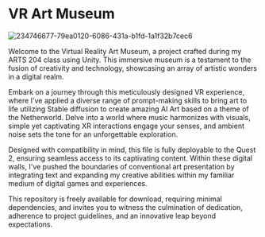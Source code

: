 # VR Art Museum

![234746677-79ea0120-6086-431a-b1fd-1a1f32b7cec6](https://github.com/twigg012/AI-art-Museum/assets/73553932/52789f56-cd86-4352-9f62-61a58213ebd7)


Welcome to the Virtual Reality Art Museum, a project crafted during my ARTS 204 class using Unity. This immersive museum is a testament to the fusion of creativity and technology, showcasing an array of artistic wonders in a digital realm.

Embark on a journey through this meticulously designed VR experience, where I've applied a diverse range of prompt-making skills to bring art to life utilizing Stable diffusion to create amazing AI Art based on a theme of the Netherworld. Delve into a world where music harmonizes with visuals, simple yet captivating XR interactions engage your senses, and ambient noise sets the tone for an unforgettable exploration.

Designed with compatibility in mind, this file is fully deployable to the Quest 2, ensuring seamless access to its captivating content. Within these digital walls, I've pushed the boundaries of conventional art presentation by integrating text and expanding my creative abilities within my familiar medium of digital games and experiences.

This repository is freely available for download, requiring minimal dependencies, and invites you to witness the culmination of dedication, adherence to project guidelines, and an innovative leap beyond expectations.

